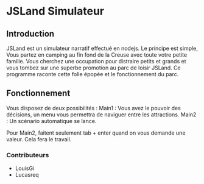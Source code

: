 # JSLand Simulateur

## Introduction

JSLand est un simulateur narratif effectué en nodejs.
Le principe est simple, Vous partez en camping au fin fond de la Creuse avec toute votre petite famille. Vous cherchez une occupation pour distraire petits et grands et vous tombez sur une superbe promotion au parc de loisir
JSLand. Ce programme raconte cette folle épopée et le fonctionnement du parc.

## Fonctionnement

Vous disposez de deux possibilités :
Main1 : Vous avez le pouvoir des décisions, un menu vous permettra de naviguer entre les attractions.
Main2 : Un scénario automatique se lance.

Pour Main2, faitent seulement tab + enter quand on vous demande une valeur. Cela fera le travail.

### Contributeurs
- LouisGi
- Lucasreq